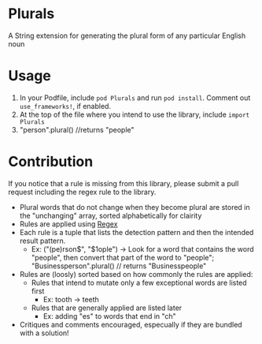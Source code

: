 # Plurals
A String extension for generating the plural form of any particular English noun

# Usage

1. In your Podfile, include `pod Plurals` and run `pod install`.  Comment out `use_frameworks!`, if enabled.
1. At the top of the file where you intend to use the library, include `import Plurals`
2. "person".plural()    //returns "people"


# Contribution
If you notice that a rule is missing from this library, please submit a pull request including the regex rule to the library.
* Plural words that do not change when they become plural are stored in the "unchanging" array, sorted alphabetically for clairity
* Rules are applied using [Regex](https://www.rexegg.com/regex-quickstart.html)
* Each rule is a tuple that lists the detection pattern and then the intended result pattern.
  * Ex: ("(pe)rson$",	"$1ople") -> Look for a word that contains the word "people", then convert that part of the word to "people"; "Businessperson".plural() // returns "Businesspeople"
* Rules are (loosly) sorted based on how commonly the rules are applied: 
  * Rules that intend to mutate only a few exceptional words are listed first 
    * Ex: tooth -> teeth
  * Rules that are generally applied are listed later
    * Ex: adding "es" to words that end in "ch"
* Critiques and comments encouraged, especually if they are bundled with a solution!
